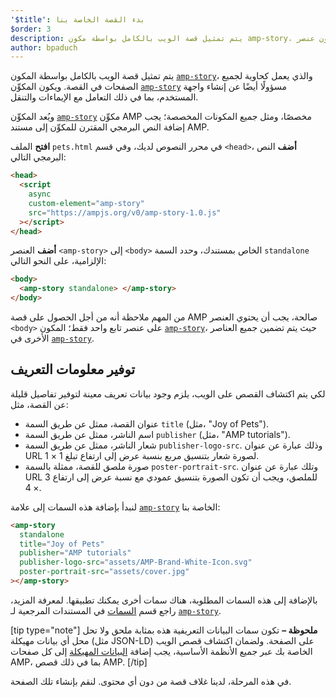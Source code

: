 ```yaml
---
'$title': بدء القصة الخاصة بنا
$order: 3
description: يتم تمثيل قصة الويب بالكامل بواسطة مكون amp-story، والذي يعمل كحاوية لجميع الصفحات في القصة. ويكون عنصر amp-story مسؤولًا أيضًا عن ...
author: bpaduch
---
```


يتم تمثيل قصة الويب بالكامل بواسطة المكون [`amp-story`](../../../../documentation/components/reference/amp-story.md)، والذي يعمل كحاوية لجميع الصفحات في القصة. ويكون المكوِّن [`amp-story`](../../../../documentation/components/reference/amp-story.md) مسؤولًا أيضًا عن إنشاء واجهة المستخدم، بما في ذلك التعامل مع الإيماءات والتنقل.

ويُعد المكوِّن [`amp-story`](../../../../documentation/components/reference/amp-story.md) مكوِّن AMP مخصصًا، ومثل جميع المكونات المخصصة؛ يجب إضافة النص البرمجي المقترن للمكوِّن إلى مستند AMP.

**افتح** الملف `pets.html` في محرر النصوص لديك، وفي قسم `<head>`، **أضف** النص البرمجي التالي:

```html
<head>
  <script
    async
    custom-element="amp-story"
    src="https://ampjs.org/v0/amp-story-1.0.js"
  ></script>
</head>
```

**أضف** العنصر `<amp-story>` إلى `<body>` الخاص بمستندك، وحدد السمة `standalone` الإلزامية، على النحو التالي:

```html
<body>
  <amp-story standalone> </amp-story>
</body>
```

من المهم ملاحظة أنه من أجل الحصول على قصة AMP صالحة، يجب أن يحتوي العنصر `<body>` على عنصر تابع واحد فقط؛ المكون [`amp-story`](../../../../documentation/components/reference/amp-story.md)، حيث يتم تضمين جميع العناصر الأخرى في [`amp-story`](../../../../documentation/components/reference/amp-story.md).

## توفير معلومات التعريف

لكي يتم اكتشاف القصص على الويب، يلزم وجود بيانات تعريف معينة لتوفير تفاصيل قليلة عن القصة، مثل:

- عنوان القصة، ممثل عن طريق السمة `title` (مثل، "Joy of Pets").
- اسم الناشر، ممثل عن طريق السمة `publisher` (مثل، "AMP tutorials").
- شعار الناشر، ممثل عن طريق السمة `publisher-logo-src`. وذلك عبارة عن عنوان URL لصورة شعار بتنسيق مربع بنسبة عرض إلى ارتفاع تبلغ 1 × 1.
- صورة ملصق للقصة، ممثلة بالسمة `poster-portrait-src`. وتلك عبارة عن عنوان URL للملصق، ويجب أن تكون الصورة بتنسيق عمودي مع نسبة عرض إلى ارتفاع 3 × 4.

لنبدأ بإضافة هذه السمات إلى علامة [`amp-story`](../../../../documentation/components/reference/amp-story.md) الخاصة بنا:

```html
<amp-story
  standalone
  title="Joy of Pets"
  publisher="AMP tutorials"
  publisher-logo-src="assets/AMP-Brand-White-Icon.svg"
  poster-portrait-src="assets/cover.jpg"
></amp-story>
```

بالإضافة إلى هذه السمات المطلوبة، هناك سمات أخرى يمكنك تطبيقها. لمعرفة المزيد، راجع قسم [السمات](../../../../documentation/components/reference/amp-story.md#attributes) في المستندات المرجعية لـ [`amp-story`](../../../../documentation/components/reference/amp-story.md).

[tip type="note"] **ملحوظة –** تكون سمات البيانات التعريفية هذه بمثابة ملحق ولا تحل محل أي بيانات مهيكلة (مثل JSON-LD) على الصفحة. ولضمان اكتشاف قصص الويب الخاصة بك عبر جميع الأنظمة الأساسية، يجب إضافة [البيانات المهيكلة](../../../../documentation/guides-and-tutorials/optimize-measure/discovery.md#integrate-with-third-party-platforms-through-additional-metadata) إلى كل صفحات AMP، بما في ذلك قصص AMP. [/tip]

في هذه المرحلة، لدينا غلاف قصة من دون أي محتوى. لنقم بإنشاء تلك الصفحة.
